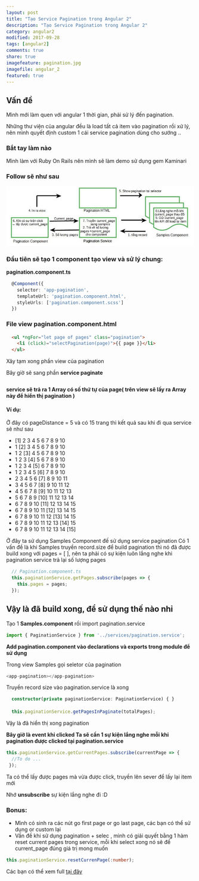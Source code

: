 ```yaml
---
layout: post
title: "Tạo Service Pagination trong Angular 2"
description: "Tạo Service Pagination trong Angular 2"
category: angular2
modified: 2017-09-28
tags: [angular2]
comments: true
share: true
imagefeature: pagination.jpg
imagefile: angular_2
featured: true
---
```


## Vấn đề

Mình mới làm quen với angular 1 thời gian, phải sử lý đến pagination.

Những thư viện của angular đều là load tất cả item vào pagination rồi xử lý, nên mình quyết định custom 1 cái service pagination dùng cho sướng ..

### Bắt tay làm nào

Mình làm với Ruby On Rails nên mình sẽ làm demo sử dụng gem Kaminari

### Follow sẽ như sau

![follow](/images/posts/pagination_angular_2/follow_pagination_service.jpg)

### Đầu tiên sẽ tạo 1 component tạo view và sử lý chung: 

**pagination.component.ts**

```typescript
  @Component({
    selector: 'app-pagination',
    templateUrl: 'pagination.component.html',
    styleUrls: ['pagination.component.scss']
  })
```

### File view pagination.component.html

```html
  <ul *ngFor="let page of pages" class="pagination">
    <li (click)="selectPagination(page)">{{ page }}</li>
  </ul>
```

Xây tạm xong phần view của pagination

Bây giờ sẽ sang phần **service paginate**

```typescript

```

**service sẽ trả ra 1 Array có số thứ tự của page( trên view sẽ lấy ra Array này để hiển thị pagination )** 

#### Ví dụ: 

Ở đây có pageDistance = 5 và có 15 trang thì kết quả sau khi đi qua service sẽ như sau

* [1] 2 3 4 5 6 7 8 9 10
* 1 [2] 3 4 5 6 7 8 9 10
* 1 2 [3] 4 5 6 7 8 9 10
* 1 2 3 [4] 5 6 7 8 9 10
* 1 2 3 4 [5] 6 7 8 9 10
* 1 2 3 4 5 [6] 7 8 9 10
* 2 3 4 5 6 [7] 8 9 10 11
* 3 4 5 6 7 [8] 9 10 11 12
* 4 5 6 7 8 [9] 10 11 12 13
* 5 6 7 8 9 [10] 11 12 13 14
* 6 7 8 9 10 [11] 12 13 14 15
* 6 7 8 9 10 11 [12] 13 14 15
* 6 7 8 9 10 11 12 [13] 14 15
* 6 7 8 9 10 11 12 13 [14] 15
* 6 7 8 9 10 11 12 13 14 [15]

Ở đây ta sử dụng Samples Component đế sử dụng service pagination Có 1 vấn đề là khi Samples truyền record.size để build pagination thì nó đã được build xong với pages = [ ], nên ta phải có sự kiện luôn lắng nghe khi pagination service trả lại số lượng pages

```typescript
  // Pagination.component.ts
  this.paginationService.getPages.subscribe(pages => {
    this.pages = pages;
  });
```

## Vậy là đã build xong, để sử dụng thế nào nhỉ

Tạo 1 **Samples.component** rồi import pagination.service

```typescript
import { PaginationService } from '../services/pagination.service';
```

**Add pagination.component vào declarations và exports trong module để sử dụng**

Trong view Samples gọi seletor của pagination

```typescript
<app-pagination></app-pagination>
```

Truyền record size vào pagination.service là xong

```typescript
  constructor(private paginationService: PaginationService) { }

  this.paginationService.getPagesInPaginate(totalPages);
```

Vậy là đã hiển thị xong pagination

**Bây giờ là event khi clicked Ta sẽ cần 1 sự kiện lắng nghe mỗi khi pagination được clicked tại pagination.service**

```typescript
this.paginationService.getCurrentPages.subscribe(currentPage => {
  //To do ...
 });
```

Ta có thể lấy được pages mà vừa được click, truyền lên sever để lấy lại item mới

Nhớ **unsubscribe** sự kiện lắng nghe đi :D

### Bonus:

* Mình có sinh ra các nút go first page or go last page, các bạn có thể sử dụng or custom lại
* Vấn đề khi sử dụng pagination + selec , mình có giải quyết bằng 1 hàm reset current pages trong service, mỗi khi select xong nó sẽ để current_page đúng giá trị mong muốn

```typescript
this.paginationService.resetCurrenPage(:number);
```

Các bạn có thể xem full [tại đây](https://github.com/vuhuutuan262/angular_pagination_with_kaminari)
